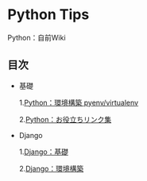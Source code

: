 # Python Tips
Python：自前Wiki

## 目次
  
* 基礎

    1.[Python：環境構築 pyenv/virtualenv](https://github.com/kenshin-itahana/docs-python/blob/master/1-01_pyenv-virtualenv.md)

    2.[Python：お役立ちリンク集](https://github.com/kenshin-itahana/docs-python/blob/master/1-02_python-useful-links.md)

* Django
    
    1.[Django：基礎](https://github.com/kenshin-itahana/docs-python/blob/master/2-01_django-basic.md)

    2.[Django：環境構築](https://github.com/kenshin-itahana/docs-python/blob/master/2-02_django-setup.md)
